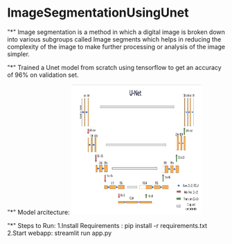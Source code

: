 # ImageSegmentationUsingUnet

"*" Image segmentation is a method in which a digital image is broken down into various subgroups called
Image segments which helps in reducing the complexity of the image to make further processing or
analysis of the image simpler.

"*" Trained a Unet model from scratch using tensorflow to get an accuracy of 96% on validation set.

"*" Model arcitecture:
<img src="https://github.com/suniladityajatni/ImageSegmentationUsingUnet/blob/master/unet.png" height=300 width=300\>

"*" Steps to Run:
1.Install Requirements : pip install -r requirements.txt
2.Start webapp: streamlit run app.py
